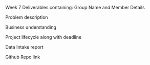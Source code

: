 Week 7 Deliverables containing:
Group Name and Member Details

Problem description

Business understanding

Project lifecycle along with deadline

Data Intake report

Github Repo link
